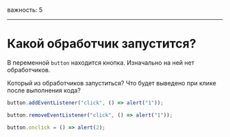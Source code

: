 важность: 5

---

# Какой обработчик запустится?

В переменной `button` находится кнопка. Изначально на ней нет обработчиков.

Который из обработчиков запуститься? Что будет выведено при клике после выполнения кода?

```js no-beautify
button.addEventListener("click", () => alert("1"));

button.removeEventListener("click", () => alert("1"));

button.onclick = () => alert(2);
```
